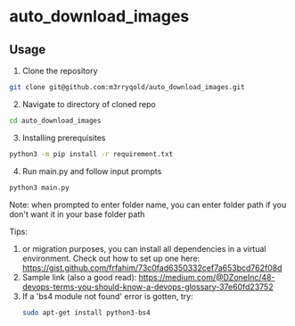 # auto_download_images

## Usage
1. Clone the repository
```bash
git clone git@github.com:m3rryqold/auto_download_images.git
```
2. Navigate to directory of cloned repo
```bash
cd auto_download_images
```
3. Installing prerequisites
```bash
python3 -m pip install -r requirement.txt
```
4. Run main.py and follow input prompts
```bash
python3 main.py
```
Note: when prompted to enter folder name, you can enter folder path if you don't want it in your base folder path

Tips:
1. or migration purposes, you can install all dependencies in a virtual environment. Check out how to set up one here:
https://gist.github.com/frfahim/73c0fad6350332cef7a653bcd762f08d
2. Sample link (also a good read):
   https://medium.com/@DZoneInc/48-devops-terms-you-should-know-a-devops-glossary-37e60fd23752
3. If a 'bs4 module not found' error is gotten, try:
   ```bash
   sudo apt-get install python3-bs4
   ```

